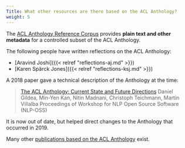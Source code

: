 ```yaml
---
Title: What other resources are there based on the ACL Anthology?
weight: 5
---
```


The [ACL Anthology Reference Corpus](http://acl-arc.comp.nus.edu.sg/) provides **plain text and other metadata** for a controlled subset of the ACL Anthology.

The following people have written reflections on the ACL Anthology:

+ [Aravind Joshi]({{< relref "reflections-aj.md" >}})
+ [Karen Spärck Jones]({{< relref "reflections-ksj.md" >}})

A 2018 paper gave a technical description of the Anthology at the time:

> [The ACL Anthology: Current State and Future Directions](https://aclanthology.org/W18-2504/)
> Daniel Gildea, Min-Yen Kan, Nitin Madnani, Christoph Teichmann, Martin Villalba
> Proceedings of Workshop for NLP Open Source Software (NLP-OSS)

It is now out of date, but helped direct changes to the Anthology that occurred in 2019.

Many other [publications based on the ACL Anthology](https://www.semanticscholar.org/search?q=acl+anthology) exist.

